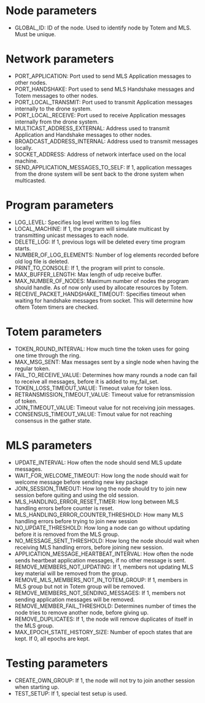 # Node parameters
- GLOBAL_ID: ID of the node. Used to identify node by Totem and MLS. Must be unique.

# Network parameters
- PORT_APPLICATION: Port used to send MLS Application messages to other nodes.
- PORT_HANDSHAKE: Port used to send MLS Handshake messages and Totem messages to other nodes.
- PORT_LOCAL_TRANSMIT: Port used to transmit Application messages internally to the drone system.
- PORT_LOCAL_RECEIVE: Port used to receive Application messages internally from the drone system.
- MULTICAST_ADDRESS_EXTERNAL: Address used to transmit Application and Handshake messages to other nodes.
- BROADCAST_ADDRESS_INTERNAL: Address used to transmit messages locally.
- SOCKET_ADDRESS: Address of network interface used on the local machine.
- SEND_APPLICATION_MESSAGES_TO_SELF: If 1, application messages from the drone system will be sent back to the drone system when multicasted.

# Program parameters
- LOG_LEVEL: Specifies log level written to log files
- LOCAL_MACHINE: If 1, the program will simulate multicast by transmitting unicast messages to each node.
- DELETE_LOG: If 1, previous logs will be deleted every time program starts.
- NUMBER_OF_LOG_ELEMENTS: Number of log elements recorded before old log file is deleted.
- PRINT_TO_CONSOLE: If 1, the program will print to console.
- MAX_BUFFER_LENGTH: Max length of udp receive buffer.
- MAX_NUMBER_OF_NODES: Maximum number of nodes the program should handle. As of now only used by allocate resources by Totem.
- RECEIVE_PACKET_HANDSHAKE_TIMEOUT: Specifies timeout when waiting for handshake messages from socket. This will determine how oftem Totem timers are checked.

# Totem parameters
- TOKEN_ROUND_INTERVAL: How much time the token uses for going one time through the ring.
- MAX_MSG_SENT: Max messages sent by a single node when having the regular token.
- FAIL_TO_RECEIVE_VALUE: Determines how many rounds a node can fail to receive all messages, before it is added to my_fail_set.
- TOKEN_LOSS_TIMEOUT_VALUE: Timeout value for token loss.
- RETRANSMISSION_TIMEOUT_VALUE: Timeout value for retransmission of token.
- JOIN_TIMEOUT_VALUE: Timeout value for not receiving join messages.
- CONSENSUS_TIMEOUT_VALUE: Timout value for not reaching consensus in the gather state.

# MLS parameters
- UPDATE_INTERVAL: How often the node should send MLS update messages.
- WAIT_FOR_WELCOME_TIMEOUT: How long the node should wait for welcome message before sending new key package
- JOIN_SESSION_TIMEOUT: How long the node should try to join new session before quiting and using the old session.
- MLS_HANDLING_ERROR_RESET_TIMER: How long between MLS handling errors before counter is reset.
- MLS_HANDLING_ERROR_COUNTER_THRESHOLD: How many MLS handling errors before trying to join new session
- NO_UPDATE_THRESHOLD: How long a node can go without updating before it is removed from the MLS group.
- NO_MESSAGE_SENT_THRESHOLD: How long the node should wait when receiving MLS handling errors, before joining new session.
- APPLICATION_MESSAGE_HEARTBEAT_INTERVAL: How often the node sends heartbeat application messages, if no other message is sent.
- REMOVE_MEMBERS_NOT_UPDATING: If 1, members not updating MLS key material will be removed from the group.
- REMOVE_MLS_MEMBERS_NOT_IN_TOTEM_GROUP: If 1, members in MLS group but not in Totem group will be removed.
- REMOVE_MEMBERS_NOT_SENDING_MESSAGES: If 1, members not sending application messages will be removed.
- REMOVE_MEMBER_FAIL_THRESHOLD: Determines number of times the node tries to remove another node, before giving up.
- REMOVE_DUPLICATES: If 1, the node will remove duplicates of itself in the MLS group.
- MAX_EPOCH_STATE_HISTORY_SIZE: Number of epoch states that are kept. If 0, all epochs are kept.

# Testing parameters
- CREATE_OWN_GROUP: If 1, the node will not try to join another session when starting up.
- TEST_SETUP: If 1, special test setup is used.